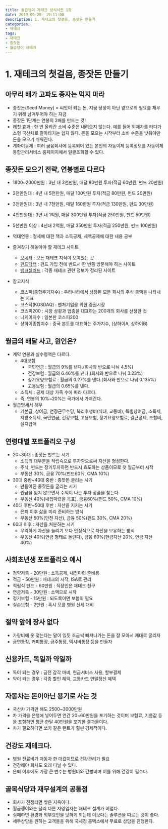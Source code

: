 ```yaml
---
title: 월급쟁이 재테크 상식사전 1장
date: 2019-06-28- 19:11:00
description: 1. 재테크의 첫걸음, 종잣돈 만들기
categories:
- 재테크
tags:
- 재테크
- 종잣돈
- 월급쟁이 재테크
---
```

# 1. 재테크의 첫걸음, 종잣돈 만들기
## 아무리 배가 고파도 종자는 먹지 마라
- 종잣돈(Seed Money) = 씨앗이 되는 돈, 지금 당장이 아닌 앞으로의 필요를 채우기 위해 남겨두어야 하는 자금
- 종잣돈 1단계는 연봉의 2배를 만드는 것!
- 래칫 효과 : 한 번 올라간 소비 수준은 내려오지 않는다. 예를 들어 외제차를 타다가 소형 국산차로 갈아타기는 쉽지 않다. 돈을 모으는 시작부터 소비 수준을 낮춰야만 돈을 모으기 쉬워진다.
- 계좌이동제 : 여러 금융회사에 등록되어 있는 본인의 자동이체 등록정보를 자동이체통합관리서비스 홈페이지에서 일괄조회할 수 있다.

## 종잣돈 모으기 전략, 연봉별로 다르다
- 1800~2000만원 : 3년 내 3천만원, 매달 80만원 투자(적금 60만원, 펀드 20만원)
- 2천만원대 : 4년 내 5천만원, 매달 100만원 투자(적금 80만원, 펀드 20만원)
- 3천만원대 : 3년 내 7천만원, 매달 160만원 투자(적금 130만원, 펀드 30만원)
- 4천만원대 : 3년 내 1억원, 매달 300만원 투자(적금 250만원, 펀드 50만원)
- 5천만원 이상 : 4년대 2억원, 매달 350만원 투자(적금 250만원, 펀드 100만원)
- 억대연봉 : 절세에 대한 책과 소득공제, 세액공제에 대한 내용 공부

- 즐겨찾기 해놓아야 할 재테크 사이트
  - [모네타](http://www.moneta.co.kr/) : 모든 재테크 지식이 모여있는 곳
  - [펀드닥터](http://www.funddoctor.co.kr/) : 펀드 가입 전에 반드시 한 번쯤 방문해야 하는 사이트
  - [뱅크셀러드](https://banksalad.com/) : 각종 재테크 관련 정보가 정리된 사이트
- 참고지식
  - 코스피(종합주가지수) : 우리나라에서 상장된 모든 회사의 주식 총액을 나타내는 지표
  - 코스닥(KOSDAQ) : 벤처기업을 위한 증권시장
  - 코스피200 : 시장 상황과 업종을 대표하는 200개의 회사를 선정한 것
  - 니케이지수 : 일본판 코스피200
  - 상하이종합지수 : 중국 본토를 대표하는 주가지수, (상하이A, 상하이B)

## 월급의 배달 사고, 원인은?

- 계약 연봉과 실수령액은 다르다.
  - 4대보험
    - 국민연금 : 월급의 9%를 낸다.(회사와 반으로 나눠 4.5%)
    - 건강보험 : 월급의 6.46%를 낸다.(회사와 반으로 나눠 3.23%)
    - 장기요양보험료 : 월급의 0.27%를 낸다.(회사와 반으로 나눠 0.135%)
    - 고용보험 : 월급의 0.65%를 낸다.
  - 소득세 : 공제 대상 가족 수에 따라 다르다.
  - 즉, 연봉의 10%~20%는 국가에서 가져간다.
- 월급명세서 해부
  - 기본급, 상여금, 연장근무수당, 복리후생비(식대, 교통비), 특별상여금, 소득세, 지방소득세, 국민연금, 건강보험, 고용보험, 장기요양보험료, 결근공제, 조합비, 실지급액

## 연령대별 포트폴리오 구성

- 20~30대 : 종잣돈 만드는 시기
  - 소득의 대부분을 적립슥으로 투자함으로써 자산을 형성한다. 
  - 주식, 펀드는 장기투자하면 반드시 효도하는 상품이므로 첫 월급부터 시작
  - 부동산 30%, 금융 70%(펀드60%, CMA 10%)
- 30대 중반~40대 중반 : 종잣돈 굴리는 시기
  - 만들어진 종잣돈을 굴리는 시기
  - 원금을 잃지 않으면서 수익이 나는 투자 상품을 찾는다.
  - 부동산 40%(내집마련을 목표), 금융60%(펀드 50%, CMA 10%)
- 40대 후반~50대 후반 : 자산을 지키는 시기
  - 은퇴 이후 삶을 미리 준비하는 방식
  - 부동산 50%(안전 자산), 금융 50%(펀드 30%, CMA 20%)
- 60대 이후 : 자산을 처분하는 시기
  - 무리하게 자산을 늘리기 보다 안정적으로 자산을 보유하는 방식
  - 부동산 40%(연금 형태로 돌린다), 금융 60%(현금자산 20%, 연금 자산 40%)

## 사회초년생 포트폴리오 예시

- 청약저축 - 20만원 : 소득공제, 내집마련 준비용
- 적금 - 50만원 : 재테크의 시작, ISA로 관리
- 적립식 펀드 - 60만원 : 직장인은 재테크 친구
- 연금저축 - 30만원 : 소액으로 시작
- 정기보험 - 15만원 : 되도록이면 보험이 필요
- 실손보험 - 2만원 : 혹시 모를 병원 신세 대비

## 절약 앞에 장사 없다

- 가랑비에 옷 젖는다는 말이 있듯 조금씩 빠져나가는 돈을 잘 모아서 제대로 굴리자
- 금연통장, 커피통장, 금주통장, 택시비통장 등을 만들자

## 신용카드, 독일까 약일까

- 독이 되는 경우 : 금전 감각 마비, 현금서비스 사용, 할부결제
- 약이 되는 경우 : 각종 할인 혜택, 교통카드 연말정산 혜택

## 자동차는 돈이아닌 용기로 사는 것

- 국산차 가격만 해도 2500~3000만원
- 차 가격을 은행에 넣어두면 연간 20~60만원을 포기하는 것이며 보험료, 기름값 등을 포함하면 평균 한달 40만원을 포기한 결과물이다.
- 차가 필요하다면 쏘카 같은 랜트가 훨씬 경제적이다.

## 건강도 재테크다.

- 병원 진료비가 자동차 한 대값이므로 건강관리가 필요
- 건강해야 회사도 오래 다닐 수 있다.
- 은퇴 이후에도 가장 큰 변수는 병원비와 간병비며 이를 위해 건강이 필수다.

## 골목식당과 재무설계의 공통점

- 회사가 전쟁터면 밖은 지옥이다.
- 월급쟁이와는 달리 다른 자영업자는 재테크 설계가 어렵다.
- 실패하면 환경과 외부요인을 탓하게 되는데 이보다는 솔루션을 따르는 것이 좋다.
- 세무상담을 원하는 고객들을 위해 국세청 홈택스에서 무료로 상담을 진행한다.